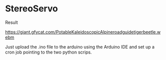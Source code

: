 # StereoServo

Result

https://giant.gfycat.com/PotableKaleidoscopicAlpineroadguidetigerbeetle.webm

Just upload the .ino file to the arduino using the Arduino IDE and set up a cron job pointing to the two python scrips.
